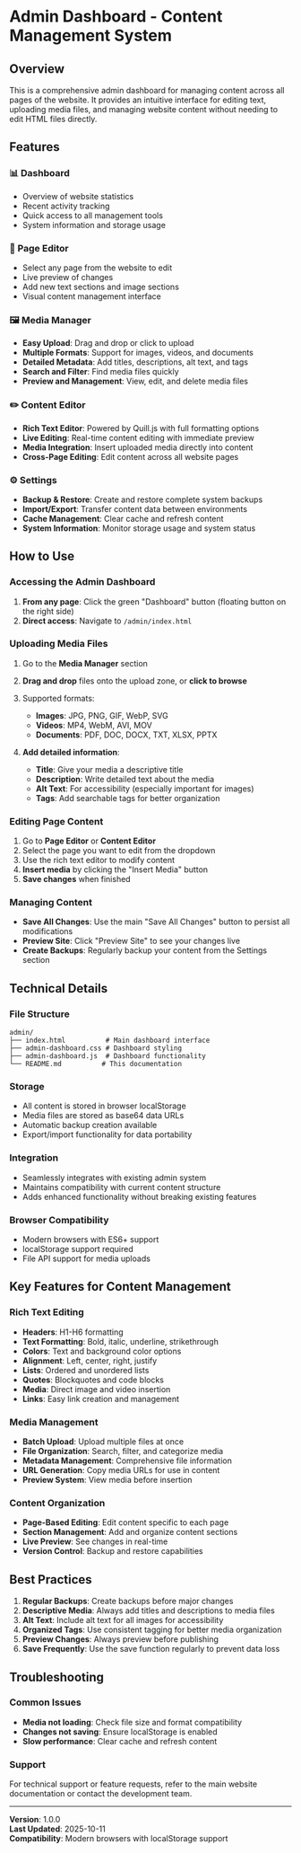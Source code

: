 # Admin Dashboard - Content Management System

## Overview

This is a comprehensive admin dashboard for managing content across all pages of the website. It provides an intuitive interface for editing text, uploading media files, and managing website content without needing to edit HTML files directly.

## Features

### 📊 Dashboard
- Overview of website statistics
- Recent activity tracking
- Quick access to all management tools
- System information and storage usage

### 📝 Page Editor
- Select any page from the website to edit
- Live preview of changes
- Add new text sections and image sections
- Visual content management interface

### 🖼️ Media Manager
- **Easy Upload**: Drag and drop or click to upload
- **Multiple Formats**: Support for images, videos, and documents
- **Detailed Metadata**: Add titles, descriptions, alt text, and tags
- **Search and Filter**: Find media files quickly
- **Preview and Management**: View, edit, and delete media files

### ✏️ Content Editor
- **Rich Text Editor**: Powered by Quill.js with full formatting options
- **Live Editing**: Real-time content editing with immediate preview
- **Media Integration**: Insert uploaded media directly into content
- **Cross-Page Editing**: Edit content across all website pages

### ⚙️ Settings
- **Backup & Restore**: Create and restore complete system backups
- **Import/Export**: Transfer content data between environments
- **Cache Management**: Clear cache and refresh content
- **System Information**: Monitor storage usage and system status

## How to Use

### Accessing the Admin Dashboard

1. **From any page**: Click the green "Dashboard" button (floating button on the right side)
2. **Direct access**: Navigate to `/admin/index.html`

### Uploading Media Files

1. Go to the **Media Manager** section
2. **Drag and drop** files onto the upload zone, or **click to browse**
3. Supported formats:
   - **Images**: JPG, PNG, GIF, WebP, SVG
   - **Videos**: MP4, WebM, AVI, MOV
   - **Documents**: PDF, DOC, DOCX, TXT, XLSX, PPTX

4. **Add detailed information**:
   - **Title**: Give your media a descriptive title
   - **Description**: Write detailed text about the media
   - **Alt Text**: For accessibility (especially important for images)
   - **Tags**: Add searchable tags for better organization

### Editing Page Content

1. Go to **Page Editor** or **Content Editor**
2. Select the page you want to edit from the dropdown
3. Use the rich text editor to modify content
4. **Insert media** by clicking the "Insert Media" button
5. **Save changes** when finished

### Managing Content

- **Save All Changes**: Use the main "Save All Changes" button to persist all modifications
- **Preview Site**: Click "Preview Site" to see your changes live
- **Create Backups**: Regularly backup your content from the Settings section

## Technical Details

### File Structure
```
admin/
├── index.html          # Main dashboard interface
├── admin-dashboard.css # Dashboard styling
├── admin-dashboard.js  # Dashboard functionality
└── README.md          # This documentation
```

### Storage
- All content is stored in browser localStorage
- Media files are stored as base64 data URLs
- Automatic backup creation available
- Export/import functionality for data portability

### Integration
- Seamlessly integrates with existing admin system
- Maintains compatibility with current content structure
- Adds enhanced functionality without breaking existing features

### Browser Compatibility
- Modern browsers with ES6+ support
- localStorage support required
- File API support for media uploads

## Key Features for Content Management

### Rich Text Editing
- **Headers**: H1-H6 formatting
- **Text Formatting**: Bold, italic, underline, strikethrough
- **Colors**: Text and background color options
- **Alignment**: Left, center, right, justify
- **Lists**: Ordered and unordered lists
- **Quotes**: Blockquotes and code blocks
- **Media**: Direct image and video insertion
- **Links**: Easy link creation and management

### Media Management
- **Batch Upload**: Upload multiple files at once
- **File Organization**: Search, filter, and categorize media
- **Metadata Management**: Comprehensive file information
- **URL Generation**: Copy media URLs for use in content
- **Preview System**: View media before insertion

### Content Organization
- **Page-Based Editing**: Edit content specific to each page
- **Section Management**: Add and organize content sections
- **Live Preview**: See changes in real-time
- **Version Control**: Backup and restore capabilities

## Best Practices

1. **Regular Backups**: Create backups before major changes
2. **Descriptive Media**: Always add titles and descriptions to media files
3. **Alt Text**: Include alt text for all images for accessibility
4. **Organized Tags**: Use consistent tagging for better media organization
5. **Preview Changes**: Always preview before publishing
6. **Save Frequently**: Use the save function regularly to prevent data loss

## Troubleshooting

### Common Issues
- **Media not loading**: Check file size and format compatibility
- **Changes not saving**: Ensure localStorage is enabled
- **Slow performance**: Clear cache and refresh content

### Support
For technical support or feature requests, refer to the main website documentation or contact the development team.

---

**Version**: 1.0.0  
**Last Updated**: 2025-10-11  
**Compatibility**: Modern browsers with localStorage support